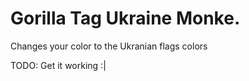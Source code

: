 # Gorilla Tag Ukraine Monke. 
Changes your color to the Ukranian flags colors

TODO:
Get it working :|